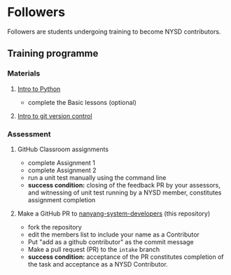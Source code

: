 # Followers

Followers are students undergoing training to become NYSD contributors.

## Training programme

### Materials

1. [Intro to Python](https://github.com/nyjc-computing/intro-to-python)
   - complete the Basic lessons (optional)

2. [Intro to git version control](training/intro-to-git-version-control)

### Assessment

1. GitHub Classroom assignments
   - complete Assignment 1
   - complete Assignment 2
   - run a unit test manually using the command line
   - **success condition:** closing of the feedback PR by your assessors, and witnessing of unit test running by a NYSD member, constitutes assignment completion

2. Make a GitHub PR to [nanyang-system-developers](https://github.com/nyjc-computing/nanyang-system-developers) (this repository)
   - fork the repository
   - edit the members list to include your name as a Contributor
   - Put "add <your name> as a github contributor" as the commit message
   - Make a pull request (PR) to the `intake` branch
   - **success condition:** acceptance of the PR constitutes completion of the task and acceptance as a NYSD Contributor.

